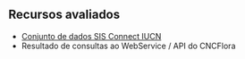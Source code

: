 ## Recursos avaliados

* [Conjunto de dados SIS Connect IUCN](https://cloud.jbrj.gov.br/s/tJEQHayxMzpnqbi)
* Resultado de consultas ao WebService / API do CNCFlora
